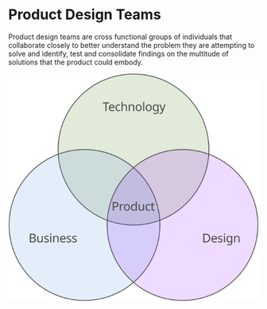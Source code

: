 # Product Design Teams

Product design teams are cross functional groups of individuals that collaborate closely to better understand the problem they are attempting to solve and identify, test and consolidate findings on the multitude of solutions that the product could embody.

![](/assets/Product.svg)

